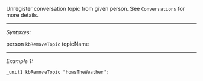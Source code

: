 Unregister conversation topic from given person. See `Conversations` for more details.


---
*Syntaxes:*

person `kbRemoveTopic` topicName

---
*Example 1:*

```sqf
_unit1 kbRemoveTopic "howsTheWeather";
```